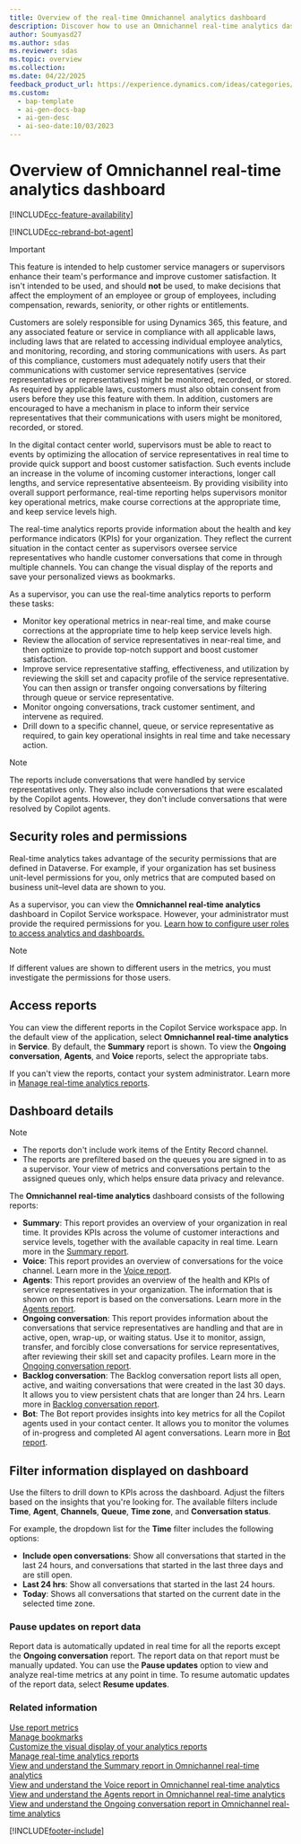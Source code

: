 ```yaml
---
title: Overview of the real-time Omnichannel analytics dashboard
description: Discover how to use an Omnichannel real-time analytics dashboard to optimize customer service representative staffing, monitor key metrics, and improve customer satisfaction.
author: Soumyasd27
ms.author: sdas
ms.reviewer: sdas
ms.topic: overview
ms.collection:
ms.date: 04/22/2025
feedback_product_url: https://experience.dynamics.com/ideas/categories/list/?category=a7f4a807-de3b-eb11-a813-000d3a579c38&forum=b68e50a6-88d9-e811-a96b-000d3a1be7ad
ms.custom:
  - bap-template
  - ai-gen-docs-bap
  - ai-gen-desc
  - ai-seo-date:10/03/2023
---
```


# Overview of Omnichannel real-time analytics dashboard

[!INCLUDE[cc-feature-availability](../../includes/cc-feature-availability.md)]

[!INCLUDE[cc-rebrand-bot-agent](../../includes/cc-rebrand-bot-agent.md)]

> [!IMPORTANT]
> This feature is intended to help customer service managers or supervisors enhance their team's performance and improve customer satisfaction. It isn't intended to be used, and should **not** be used, to make decisions that affect the employment of an employee or group of employees, including compensation, rewards, seniority, or other rights or entitlements.
>
> Customers are solely responsible for using Dynamics 365, this feature, and any associated feature or service in compliance with all applicable laws, including laws that are related to accessing individual employee analytics, and monitoring, recording, and storing communications with users. As part of this compliance, customers must adequately notify users that their communications with customer service representatives (service representatives or representatives) might be monitored, recorded, or stored. As required by applicable laws, customers must also obtain consent from users before they use this feature with them. In addition, customers are encouraged to have a mechanism in place to inform their service representatives that their communications with users might be monitored, recorded, or stored.

In the digital contact center world, supervisors must be able to react to events by optimizing the allocation of service representatives in real time to provide quick support and boost customer satisfaction. Such events include an increase in the volume of incoming customer interactions, longer call lengths, and service representative absenteeism. By providing visibility into overall support performance, real-time reporting helps supervisors monitor key operational metrics, make course corrections at the appropriate time, and keep service levels high.

The real-time analytics reports provide information about the health and key performance indicators (KPIs) for your organization. They reflect the current situation in the contact center as supervisors oversee service representatives who handle customer conversations that come in through multiple channels. You can change the visual display of the reports and save your personalized views as bookmarks.

As a supervisor, you can use the real-time analytics reports to perform these tasks:

- Monitor key operational metrics in near-real time, and make course corrections at the appropriate time to help keep service levels high.
- Review the allocation of service representatives in near-real time, and then optimize to provide top-notch support and boost customer satisfaction.
- Improve service representative staffing, effectiveness, and utilization by reviewing the skill set and capacity profile of the service representative. You can then assign or transfer ongoing conversations by filtering through queue or service representative.
- Monitor ongoing conversations, track customer sentiment, and intervene as required.
- Drill down to a specific channel, queue, or service representative as required, to gain key operational insights in real time and take necessary action.

> [!NOTE]
> The reports include conversations that were handled by service representatives only. They also include conversations that were escalated by the Copilot agents. However, they don't include conversations that were resolved by Copilot agents.

## Security roles and permissions

Real-time analytics takes advantage of the security permissions that are defined in Dataverse. For example, if your organization has set business unit-level permissions for you, only metrics that are computed based on business unit–level data are shown to you.

As a supervisor, you can view the **Omnichannel real-time analytics** dashboard in Copilot Service workspace. However, your administrator must provide the required permissions for you. [Learn how to configure user roles to access analytics and dashboards.](../administer/configure-customer-service-analytics-insights-csh.md#configure-user-access-to-analytics-and-dashboards)

> [!NOTE]
> If different values are shown to different users in the metrics, you must investigate the permissions for those users.

## Access reports

You can view the different reports in the Copilot Service workspace app. In the default view of the application, select **Omnichannel real-time analytics** in **Service**. By default, the **Summary** report is shown. To view the **Ongoing conversation**, **Agents**, and **Voice** reports, select the appropriate tabs.

If you can't view the reports, contact your system administrator. Learn more in [Manage real-time analytics reports](../administer/enable-realtime-analytics-dashboard-administrator.md#manage-real-time-analytics-reports-in-omnichannel-for-customer-service).

## Dashboard details

> [!NOTE]
> - The reports don't include work items of the Entity Record channel.
> - The reports are prefiltered based on the queues you are signed in to as a supervisor. Your view of metrics and conversations pertain to the assigned queues only, which helps ensure data privacy and relevance.

The **Omnichannel real-time analytics** dashboard consists of the following reports:

- **Summary**: This report provides an overview of your organization in real time. It provides KPIs across the volume of customer interactions and service levels, together with the available capacity in real time. Learn more in the [Summary report](realtime-summary-dashboard.md).
- **Voice**: This report provides an overview of conversations for the voice channel. Learn more in the [Voice report](realtime-voice-dashboard.md).
- **Agents**: This report provides an overview of the health and KPIs of service representatives in your organization. The information that is shown on this report is based on the conversations. Learn more in the [Agents report](realtime-agents-analytics.md).
- **Ongoing conversation**: This report provides information about the conversations that service representatives are handling and that are in active, open, wrap-up, or waiting status. Use it to monitor, assign, transfer, and forcibly close conversations for service representatives, after reviewing their skill set and capacity profiles. Learn more in the [Ongoing conversation report](realtime-ongoing.md).
- **Backlog conversation**: The Backlog conversation report lists all open, active, and waiting conversations that were created in the last 30 days. It allows you to view persistent chats that are longer than 24 hrs. Learn more in [Backlog conversation report](realtime-backlog-conv.md#view-and-understand-the-backlog-conversation-report-in-omnichannel-real-time-analytics).
- **Bot**: The Bot report provides insights into key metrics for all the Copilot agents used in your contact center. It allows you to monitor the volumes of in-progress and completed AI agent conversations. Learn more in [Bot report](/dynamics365/contact-center/use/agent-realtime-dashboard). 

## Filter information displayed on dashboard

Use the filters to drill down to KPIs across the dashboard. Adjust the filters based on the insights that you're looking for. The available filters include **Time**, **Agent**, **Channels**, **Queue**, **Time zone**, and **Conversation status**. 

For example, the dropdown list for the **Time** filter includes the following options:

- **Include open conversations**: Show all conversations that started in the last 24 hours, and conversations that started in the last three days and are still open.
- **Last 24 hrs**: Show all conversations that started in the last 24 hours.
- **Today**: Shows all conversations that started on the current date in the selected time zone.

### Pause updates on report data

Report data is automatically updated in real time for all the reports except the **Ongoing conversation** report. The report data on that report must be manually updated. You can use the **Pause updates** option to view and analyze real-time metrics at any point in time. To resume automatic updates of the report data, select **Resume updates**.

### Related information

[Use report metrics](oc-metrics-dimensions.md)<br>
[Manage bookmarks](manage-bookmarks.md)<br>
[Customize the visual display of your analytics reports](customize-reports.md)<br>
[Manage real-time analytics reports](../administer/enable-realtime-analytics-dashboard-administrator.md#manage-real-time-analytics-reports-in-omnichannel-for-customer-service)<br>
[View and understand the Summary report in Omnichannel real-time analytics](realtime-summary-dashboard.md)<br>
[View and understand the Voice report in Omnichannel real-time analytics](realtime-voice-dashboard.md)<br>
[View and understand the Agents report in Omnichannel real-time analytics](realtime-agents-analytics.md)<br>
[View and understand the Ongoing conversation report in Omnichannel real-time analytics](realtime-ongoing.md)

[!INCLUDE[footer-include](../../includes/footer-banner.md)]
